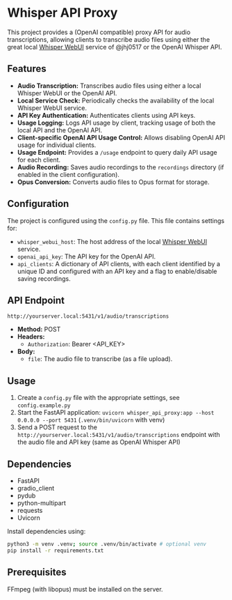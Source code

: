 # Whisper API Proxy

This project provides a (OpenAI compatible) proxy API for audio transcriptions, allowing clients to transcribe audio files using either the great local [Whisper WebUI](https://github.com/jhj0517/Whisper-WebUI) service of @jhj0517 or the OpenAI Whisper API.

## Features

*   **Audio Transcription:** Transcribes audio files using either a local Whisper WebUI or the OpenAI API.
*   **Local Service Check:** Periodically checks the availability of the local Whisper WebUI service.
*   **API Key Authentication:** Authenticates clients using API keys.
*   **Usage Logging:** Logs API usage by client, tracking usage of both the local API and the OpenAI API.
*   **Client-specific OpenAI API Usage Control:** Allows disabling OpenAI API usage for individual clients.
*   **Usage Endpoint:** Provides a `/usage` endpoint to query daily API usage for each client.
*   **Audio Recording:** Saves audio recordings to the `recordings` directory (if enabled in the client configuration).
*   **Opus Conversion:** Converts audio files to Opus format for storage.

## Configuration

The project is configured using the `config.py` file. This file contains settings for:

*   `whisper_webui_host`: The host address of the local [Whisper WebUI](https://github.com/jhj0517/Whisper-WebUI) service.
*   `openai_api_key`: The API key for the OpenAI API.
*   `api_clients`: A dictionary of API clients, with each client identified by a unique ID and configured with an API key and a flag to enable/disable saving recordings.

## API Endpoint

`http://yourserver.local:5431/v1/audio/transcriptions`

*   **Method:** POST
*   **Headers:**
    *   `Authorization`: Bearer <API_KEY>
*   **Body:**
    *   `file`: The audio file to transcribe (as a file upload).

## Usage

1.  Create a `config.py` file with the appropriate settings, see `config.example.py`
2.  Start the FastAPI application: `uvicorn whisper_api_proxy:app --host 0.0.0.0 --port 5431` (`.venv/bin/uvicorn` with venv)
3.  Send a POST request to the `http://yourserver.local:5431/v1/audio/transcriptions` endpoint with the audio file and API key (same as OpenAI Whisper API)

## Dependencies

*   FastAPI
*   gradio_client
*   pydub
*   python-multipart
*   requests
*   Uvicorn


Install dependencies using:

```bash
python3 -m venv .venv; source .venv/bin/activate # optional venv
pip install -r requirements.txt
```

## Prerequisites

FFmpeg (with libopus) must be installed on the server.
